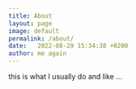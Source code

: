 ```yaml
---
title: About
layout: page
image: default
permalink: /about/
date:   2022-08-29 15:34:38 +0200
author: me again
---
```


this is what I usually do and like ... 
